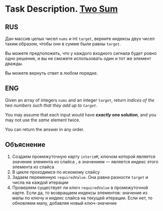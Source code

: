 # Task Description. [Two Sum](https://leetcode.com/explore/interview/card/top-interview-questions-easy/92/array/546/)

## RUS

Дан массив целых чисел `nums` и int `target`, верните индексы двух чисел таким образом, чтобы они в сумме были равны `target`.

Вы можете предположить, что у каждого входного сигнала будет ровно одно решение, и вы не сможете использовать один и тот же элемент дважды.

Вы можете вернуть ответ в любом порядке.

## ENG

Given an array of integers `nums` and an integer `target`, return _indices of the two numbers such that they add up to `target`_.

You may assume that each input would have **_exactly_ one solution**, and you may not use the _same_ element twice.

You can return the answer in any order.

## Объяснение
1. Создаем промежуточную карту `interimM`, ключом которой является значение элемента из слайса , а значением — является индекс этого элемента из слайса
2. В цикле проходимся по искомому слайсу
3. Задаем переменную `requiredValue`. Она равна разности `target` и числа на каждой итерации
4. Проверяем существует ли ключ `requiredValue` в промежуточной карте. Если да, то возвращаем индексы элементов: значение из мапы по ключу и индекс слайса на текущей итерации. Если нет, то обновляем мапу, добавляя новый ключ-значение